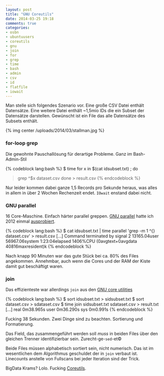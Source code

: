 ```yaml
---
layout: post
title: "GNU Coreutils"
date: 2014-03-25 19:18
comments: true
categories:
- osbn
- ubuntuusers
- coreutils
- gnu
- join
- for
- grep
- time
- bash
- admin
- csv
- id
- flatfile
- iowait
---
```


Man stelle sich folgendes Szenario vor. Eine große CSV Datei enthält Datensätze.
Eine weitere Datei enthält ~1,5mio IDs die ein Subset der Datensätze darstellen.
Gewünscht ist ein File das alle Datensätze des Subsets enthält.

{% img center /uploads/2014/03/stallman.jpg %}

### for-loop grep

Die gewohnte Pauschallösung für derartige Probleme. Ganz im Bash-Admin-Stil

{% codeblock lang:bash %}
$ time for x in $(cat idsubset.txt) ; do
>  grep ^$x dataset.csv
> done > result.csv
{% endcodeblock %}

Nur leider kommen dabei ganze 1,5 Records pro Sekunde heraus, was alles in allem
in über 2 Wochen Rechenzeit endet. `IOwait` enstand dabei nicht.

### GNU parallel

16 Core-Maschine. Einfach härter parallel greppen. [GNU parallel](https://www.gnu.org/software/parallel/)
hatte ich 2012 einmal [ausprobiert](https://noqqe.de/blog/2012/01/08/gnu-parallel/).

{% codeblock lang:bash %}
$ cat idsubset.txt | time parallel 'grep -m 1 ^{} dataset.csv' > result.csv
[...]
Command terminated by signal 2
13165.04user 56967.06system 1:23:04elapsed 1406%CPU (0avgtext+0avgdata 40816maxresident)k
{% endcodeblock %}

Nach knapp 90 Minuten war das gute Stück bei ca. 80% des Files angekommen.
Annehmbar, auch wenn die Cores und der RAM der Kiste damit gut beschäftigt
waren.

### join

Das effizienteste war allerdings `join` aus den [GNU core utilities](https://www.gnu.org/software/coreutils/)

{% codeblock lang:bash %}
$ sort idsubset.txt > sidsubset.txt
$ sort dataset.csv > sdataset.csv
$ time join sidsubset.txt sdataset.csv > result.txt
[...]
real    0m38.965s
user    0m36.290s
sys     0m0.991s
{% endcodeblock %}

Fucking 38 Sekunden. Zwei Dinge sind zu beachten. Sortierung und
Formatierung.

Das Field, das zusammengeführt werden soll _muss_ in beiden Files über den
gleichen Trenner identifizierbar sein. Zurecht-ge-`sed`-et&copy;

Beide Files müssen alphabetisch sortiert sein, nicht numerisch. Das ist im
wesentlichen dem Algorithmus geschuldet der in `join` verbaut ist. Linecounts
anstelle von Fullscans bei jeder Iteration sind der Trick.

BigData Krams? Lolo. Fucking [Coreutils](http://rms.sexy).
